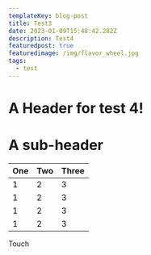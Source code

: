 ```yaml
---
templateKey: blog-post
title: Test3
date: 2023-01-09T15:48:42.282Z
description: Test4
featuredpost: true
featuredimage: /img/flavor_wheel.jpg
tags:
  - test
---
```

# A Header for test 4!

# A sub-header

| One | Two | Three |
| --- | --- | --- |
| 1 | 2 | 3 | 
| 1 | 2 | 3 | 
| 1 | 2 | 3 | 
| 1 | 2 | 3 | 

Touch
